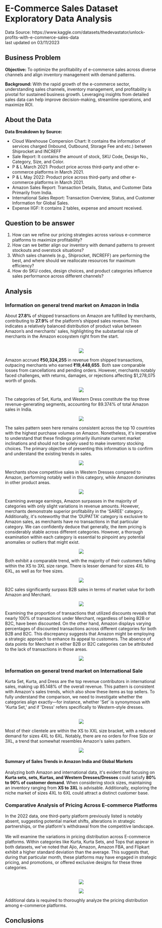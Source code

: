 <h1>E-Commerce Sales Dataset Exploratory Data Analysis</h1> 
Data Source: https://www.kaggle.com/datasets/thedevastator/unlock-profits-with-e-commerce-sales-data
<br>last updated on 03/11/2023
<h2>Business Problem</h2>
<b>Objective:</b> To optimize the profitability of e-commerce sales across diverse channels and align inventory management with demand patterns.

<b>Background:</b> With the rapid growth of the e-commerce sector, understanding sales channels, inventory management, and profitability is pivotal for sustained business growth. Leveraging insights from detailed sales data can help improve decision-making, streamline operations, and maximize ROI.

<h2>About the Data</h2>
<b>Data Breakdown by Source:</b>
<ul>
<li>Cloud Warehouse Compersion Chart: It contains the information of services charged (Inbound, Outbound, Storage Fee and etc.) between Shiprocket and INCREFF </li>
<li>Sale Report: It contains the amount of stock, SKU Code, Design No., Category, Size, and Color.</li>
<li>P & L March 2021: Product price across third-party and other e-commerce platforms in March 2021.</li>
<li>P & L May 2022: Product price across third-party and other e-commerce platforms in March 2021.</li>
<li>Amazon Sales Report: Transaction Details, Status, and Customer Data Primarily from India.</li>
<li>International Sales Report: Transaction Overview, Status, and Customer Information for Global Sales.</li>
<li>Expense IIGF: It contains 2 tables, expense and amount received.</li>
</ul>

<h2>Question to be answer</h2>
<ol>
<li>How can we refine our pricing strategies across various e-commerce platforms to maximize profitability?</li>
<li>How can we better align our inventory with demand patterns to prevent stockouts and overstock situations?</li>
<li>Which sales channels (e.g., Shiprocket, INCREFF) are performing the best, and where should we reallocate resources for maximum efficiency?</li>
<li>How do SKU codes, design choices, and product categories influence sales performance across different channels?</li>
</ol>

<h2>Analysis</h2>
<h3>Information on general trend market on Amazon in India</h3>
About <b>27.8%</b> of shipped transactions on Amazon are fulfilled by merchants, contributing to <b>27.9%</b> of the platform’s shipped sales revenue. This indicates a relatively balanced distribution of product value between Amazon’s and merchants' sales, highlighting the substantial role of merchants in the Amazon ecosystem right from the start.
<br></br>
<p align="center">
  <img src="https://github.com/laysiong/Data-Analysis-Projects/assets/65546211/e1f4a0f9-90b0-4e99-acf1-f2a11760be99">
</p>

Amazon accrued <b>₹50,324,255</b> in revenue from shipped transactions, outpacing merchants who earned <b>₹19,448,655</b>. Both saw comparable losses from cancellations and pending orders. However, merchants notably faced challenges, with returns, damages, or rejections affecting $1,278,075 worth of goods.

<p align="center">
  <img src="https://github.com/laysiong/Data-Analysis-Projects/assets/65546211/577be8e8-43a6-4a68-9dd1-0d64e33fafde">
</p>


The categories of Set, Kurta, and Western Dress constitute the top three revenue-generating segments, accounting for 89.374% of total Amazon sales in India. 
<p align="center">
  <img src="https://github.com/laysiong/Data-Analysis-Projects/assets/65546211/f0baf9e2-cd44-49c5-b7dc-fc2b5da442b4">
</p>

The sales pattern seen here remains consistent across the top 10 countries with the highest purchase volumes on Amazon. Nonetheless, it's imperative to understand that these findings primarily illuminate current market inclinations and should not be solely used to make inventory stocking choices. The primary objective of presenting this information is to confirm and understand the existing trends in sales.

<p align="center">
  <img src="https://github.com/laysiong/Data-Analysis-Projects/assets/65546211/eba055d8-7648-489e-ac1e-d3d1ce971b37">
</p>

Merchants show competitive sales in Western Dresses compared to Amazon, performing notably well in this category, while Amazon dominates in other product areas.
<p align="center">
  <img src="https://github.com/laysiong/Data-Analysis-Projects/assets/65546211/3e5f7779-877c-413a-8f95-b3ae6f7973cb">
</p>


Examining average earnings, Amazon surpasses in the majority of categories with only slight variations in revenue amounts. However, merchants demonstrate superior profitability in the 'SAREE' category. Additionally, it's noteworthy that the 'DUPATTA' category is exclusive to Amazon sales, as merchants have no transactions in that particular category. We can confidently deduce that generally, the item pricing is considerably stable across different categories. However, a thorough examination within each category is essential to pinpoint any potential anomalies or outliers that might exist.
<p align="center">
  <img src="https://github.com/laysiong/Data-Analysis-Projects/assets/65546211/9f6ed031-03c0-4eb1-bbd9-8b4af3634119">
</p>


Both exhibit a comparable trend, with the majority of their customers falling within the XS to 3XL size range. There is lesser demand for sizes 4XL to 6XL, as well as for free sizes.
<p align="center">
  <img src="https://github.com/laysiong/Data-Analysis-Projects/assets/65546211/1c627fad-cda4-4a17-893c-90064183cefc">
</p>

B2C sales significantly surpass B2B sales in terms of market value for both Amazon and Merchant.
<p align="center">
  <img src="https://github.com/laysiong/Data-Analysis-Projects/assets/65546211/5fded3e1-cac3-4799-9a7f-bc06881b8ac2">
</p>

Examining the proportion of transactions that utilized discounts reveals that nearly 100% of transactions under Merchant, regardless of being B2B or B2C, have been discounted. On the other hand, Amazon displays varying percentages of discounted transactions across different categories for both B2B and B2C. This discrepancy suggests that Amazon might be employing a strategic approach to enhance its appeal to customers. The absence of data points for Merchant in either B2B or B2C categories can be attributed to the lack of transactions in those areas.
<p align="center">
  <img src="https://github.com/laysiong/Data-Analysis-Projects/assets/65546211/40d47b72-340a-4e04-9027-4113afe6a81f">
</p>

<h3>Information on general trend market on International Sale</h3>
Kurta Set, Kurta, and Dress are the top revenue contributors in international sales, making up 85.148% of the overall revenue. This pattern is consistent with Amazon's sales trends, which also show these items as top sellers. To fully understand the comparison, we need to investigate whether the categories align exactly—for instance, whether 'Set' is synonymous with 'Kurta Set,' and if 'Dress' refers specifically to Western-style dresses.
<br></br>
<p align="center">
  <img src="https://github.com/laysiong/Data-Analysis-Projects/assets/65546211/03e9151b-a342-4457-be16-ec5b4a9ce3b4">
</p>

Most of their clientele are within the XS to XXL size bracket, with a reduced demand for sizes 4XL to 6XL. Notably, there are no orders for Free Size or 3XL, a trend that somewhat resembles Amazon's sales pattern.

<p align="center">
  <img src="https://github.com/laysiong/Data-Analysis-Projects/assets/65546211/f369a2c7-451c-404b-b7b5-5e8c6cbe4b4b">
</p>

<h4>Summary of Sales Trends in Amazon India and Global Markets</h4>
<p>Analyzing both Amazon and international data, it's evident that focusing on <b>Kurta sets, sets, Kurtas, and Western Dresses/Dresses</b> could satisfy <b>80% to 90% of customer demand</b>. When considering stock sizes, maintaining an inventory ranging from <b>XS to 3XL</b> is advisable. Additionally, exploring the niche market of sizes 4XL to 6XL could attract a distinct customer base.</p>

<h3>Comparative Analysis of Pricing Across E-commerce Platforms</h3>
In the 2022 data, one third-party platform previously listed is notably absent, suggesting potential market shifts, alterations in strategic partnerships, or the platform's withdrawal from the competitive landscape.
<br></br>
We will examine the variations in pricing distribution across E-commerce platforms. Within categories like Kurta, Kurta Sets, and Tops that appear in both datasets, we've noted that Ajio, Amazon, Amazon FBA, and Flipkart exhibit a higher standard deviation than the average. This suggests that, during that particular month, these platforms may have engaged in strategic pricing, and promotions, or offered exclusive designs for these three categories. 
<br></br>
<p align="center">
  <img src="https://github.com/laysiong/Data-Analysis-Projects/assets/65546211/535d3b02-d9b7-4e59-995d-9f565d1a7782">
</p>


<p align="center">
  <img src="https://github.com/laysiong/Data-Analysis-Projects/assets/65546211/3a8561ff-fa43-419d-afe9-f8c39133146c">
</p>

Additional data is required to thoroughly analyze the pricing distribution among e-commerce platforms.


<!---!
<table cellspacing="0" cellpadding="0" border:none>
<tr>
  <th>Amazon</th>
  <th>Merchant</th>
</tr>

<tr>
  <td>1</td>
  <td>2</td>
</tr>
  
</table> --->

<h2>Conclusions</h2>


